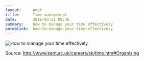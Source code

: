 ```yaml
---
layout:     post
title:      Time management
date:       2016-03-21 08:46
summary:    How to manage your time effectively
permalink:	how-to-manage-your-time-effectively
---
```



![How to manage your time effectively](http://www.kent.ac.uk/careers/pics/Time-Management-SM.png "How to manage your time effectively")

Source: http://www.kent.ac.uk/careers/sk/time.htm#Organising
